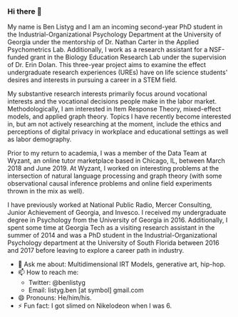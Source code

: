 ### Hi there 👋

My name is Ben Listyg and I am an incoming second-year PhD student in the Industrial-Organizational Psychology Department at the University of Georgia under the mentorship of Dr. Nathan Carter in the Applied Psychometrics Lab. Additionally, I work as a research assistant for a NSF-funded grant in the Biology Education Research Lab under the supervision of Dr. Erin Dolan. This three-year project aims to examine the effect undergraduate research experiences (UREs) have on life science students' desires and interests in pursuing a career in a STEM field. 

My substantive research interests primarily focus around vocational interests and the vocational decisions people make in the labor market. Methodologically, I am interested in Item Response Theory, mixed-effect models, and applied graph theory. Topics I have recently become interested in, but am not actively researching at the moment, include the ethics and perceptions of digital privacy in workplace and educational settings as well as labor demography.

Prior to my return to academia, I was a member of the Data Team at Wyzant, an online tutor marketplace based in Chicago, IL, between March 2018 and June 2019. At Wyzant, I worked on interesting problems at the intersection of natural language processing and graph theory (with some observational causal inference problems and online field experiments thrown in the mix as well).

I have previously worked at National Public Radio, Mercer Consulting, Junior Achievement of Georgia, and Invesco. I received my undergraduate degree in Psychology from the University of Georgia in 2016. Additionally, I spent some time at Georgia Tech as a visiting research assistant in the summer of 2014 and was a PhD student in the Industrial-Organizational Psychology department at the University of South Florida between 2016 and 2017 before leaving to explore a career path in industry.

- 💬 Ask me about: Multidimensional IRT Models, generative art, hip-hop.
- 📫 How to reach me:
  - Twitter: @benlistyg
  - Email: listyg.ben [at symbol] gmail.com
- 😄 Pronouns: He/him/his.
- ⚡ Fun fact: I got slimed on Nikelodeon when I was 6.

